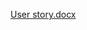 [User story.docx](https://github.com/HoTranQuocHuy020603/UnitTest.LoginForm.Validate/files/10256058/User.story.docx)
